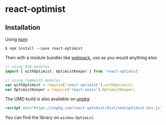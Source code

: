 # react-optimist

## Installation

Using [npm](https://www.npmjs.com/):

    $ npm install --save react-optimist

Then with a module bundler like [webpack](https://webpack.github.io/), use as you would anything else:

```js
// using ES6 modules
import { withOptimist, OptimistKeeper } from 'react-optimist'

// using CommonJS modules
var withOptimist = require('react-optimist').withOptimist;
var OptimistKeeper = require('react-swiss').OptimistKeeper;
```

The UMD build is also available on [unpkg](https://unpkg.com):

```html
<script src="https://unpkg.com/react-optimist/dist/umd/optimist.min.js"></script>
```

You can find the library on `window.Optimist`.
